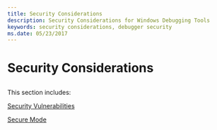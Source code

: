```yaml
---
title: Security Considerations
description: Security Considerations for Windows Debugging Tools
keywords: security considerations, debugger security
ms.date: 05/23/2017
---
```


# Security Considerations


## <span id="ddk_security_considerations_dbg"></span><span id="DDK_SECURITY_CONSIDERATIONS_DBG"></span>


This section includes:

[Security Vulnerabilities](security-vulnerabilities.md)

[Secure Mode](secure-mode.md)

 

 